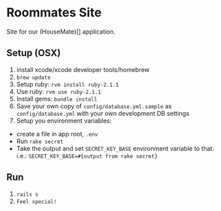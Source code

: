 Roommates Site
==============

Site for our (HouseMate)[] application.

Setup (OSX)
-----------

1. install xcode/xcode developer tools/homebrew
2. `brew update`
3. Setup ruby: `rvm install ruby-2.1.1`
4. Use ruby: `rvm use ruby-2.1.1`
5. Install gems: `bundle install`
6. Save your own copy of `config/database.yml.sample` as `config/database.yml` with your own development DB settings
7. Setup you environment variables:
  - create a file in app root, `.env`
  - Run `rake secret`
  - Take the output and set `SECRET_KEY_BASE` environment variable to that. i.e.: `SECRET_KEY_BASE=#{output from rake secret}`

Run
---

1. `rails s`
2. `Feel special!`
